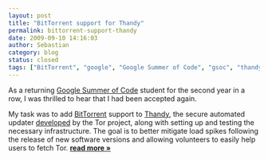 ```yaml
---
layout: post
title: "BitTorrent support for Thandy"
permalink: bittorrent-support-thandy
date: 2009-09-10 14:16:03
author: Sebastian
category: blog
status: closed
tags: ["BitTorrent", "google", "Google Summer of Code", "gsoc", "thandy"]
---
```


As a returning [Google Summer of Code](http://socghop.appspot.com/org/home/google/gsoc2009/eff) student for the second year in a row, I was thrilled to hear that I had been accepted again.

My task was to add [BitTorrent](http://www.bittorrent.com/) support to [Thandy](https://git.torproject.org/checkout/thandy/master/), the secure automated updater [developed](http://google-opensource.blogspot.com/2009/03/thandy-secure-update-for-tor.html) by the Tor project, along with setting up and testing the necessary infrastructure. The goal is to better mitigate load spikes following the release of new software versions and allowing volunteers to easily help users to fetch Tor. [**read more »**](https://blog.torproject.org/blog/bittorrent-support-thandy)
